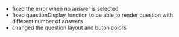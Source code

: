 - fixed the error when no answer is selected
- fixed questionDisplay function to be able to render question with different number of answers
- changed the question layout and buton colors